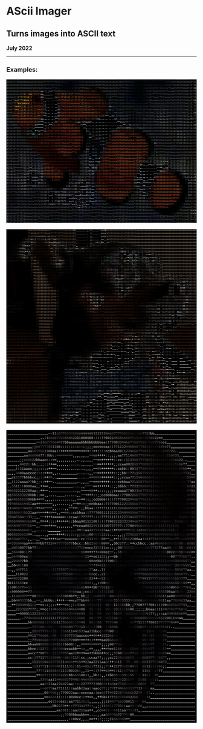 # AScii Imager
## Turns images into ASCII text
**July 2022**

---

### Examples:
![FishAscii](./Resources/ASCIISmallerFish.jpg)

![DOG](./Resources/ASCIIDog.jpg)

![Scull](./Resources/ASCIIScull.jpg)
